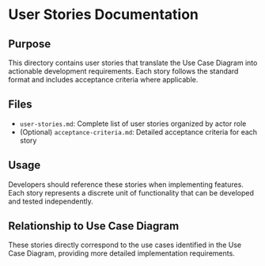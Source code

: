 # User Stories Documentation

## Purpose
This directory contains user stories that translate the Use Case Diagram into actionable development requirements. Each story follows the standard format and includes acceptance criteria where applicable.

## Files
- `user-stories.md`: Complete list of user stories organized by actor role
- (Optional) `acceptance-criteria.md`: Detailed acceptance criteria for each story

## Usage
Developers should reference these stories when implementing features. Each story represents a discrete unit of functionality that can be developed and tested independently.

## Relationship to Use Case Diagram
These stories directly correspond to the use cases identified in the Use Case Diagram, providing more detailed implementation requirements.
